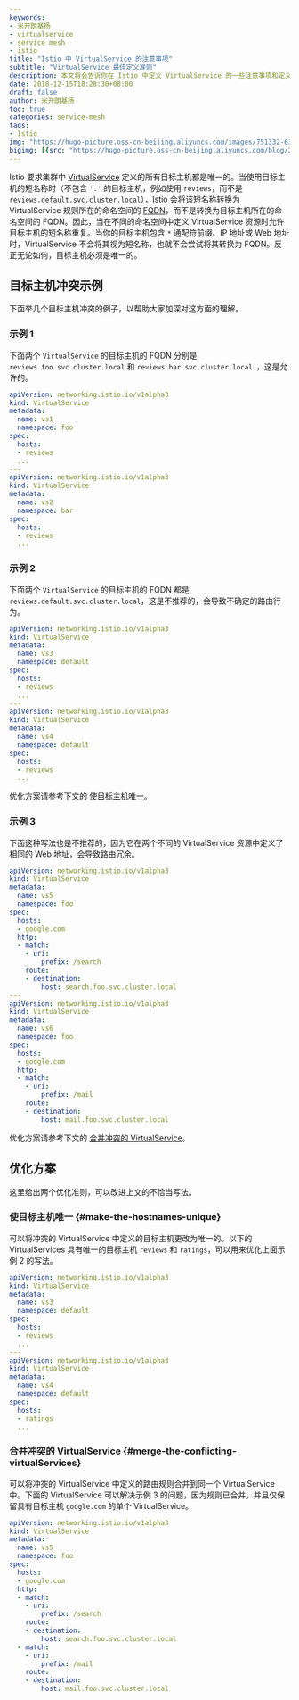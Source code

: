 ```yaml
---
keywords:
- 米开朗基杨
- virtualservice
- service mesh
- istio
title: "Istio 中 VirtualService 的注意事项"
subtitle: "VirtualService 最佳定义准则"
description: 本文将会告诉你在 Istio 中定义 VirtualService 的一些注意事项和定义准则。
date: 2018-12-15T18:28:30+08:00
draft: false
author: 米开朗基杨
toc: true
categories: service-mesh
tags:
- Istio
img: "https://hugo-picture.oss-cn-beijing.aliyuncs.com/images/751332-637074676275676382.jpg"
bigimg: [{src: "https://hugo-picture.oss-cn-beijing.aliyuncs.com/blog/2019-04-27-080627.jpg"}]
---
```


Istio 要求集群中 [VirtualService](https://istio.io/zh/docs/reference/config/istio.networking.v1alpha3/#virtualservice) 定义的所有目标主机都是唯一的。当使用目标主机的短名称时（不包含 `'.'` 的目标主机，例如使用 `reviews`，而不是 `reviews.default.svc.cluster.local`），Istio 会将该短名称转换为 VirtualService 规则所在的命名空间的 [FQDN](https://www.wikiwand.com/zh/%E5%AE%8C%E6%95%B4%E7%B6%B2%E5%9F%9F%E5%90%8D%E7%A8%B1)，而不是转换为目标主机所在的命名空间的 FQDN。因此，当在不同的命名空间中定义 VirtualService 资源时允许目标主机的短名称重复。当你的目标主机包含 `*` 通配符前缀、IP 地址或 Web 地址时，VirtualService 不会将其视为短名称，也就不会尝试将其转换为 FQDN。反正无论如何，目标主机必须是唯一的。

## 目标主机冲突示例

下面举几个目标主机冲突的例子，以帮助大家加深对这方面的理解。

### 示例 1

下面两个 `VirtualService` 的目标主机的 FQDN 分别是 `reviews.foo.svc.cluster.local` 和 `reviews.bar.svc.cluster.local `，这是允许的。

```yaml
apiVersion: networking.istio.io/v1alpha3
kind: VirtualService
metadata:
  name: vs1
  namespace: foo
spec:
  hosts:
  - reviews
  ...
---
apiVersion: networking.istio.io/v1alpha3
kind: VirtualService
metadata:
  name: vs2
  namespace: bar
spec:
  hosts:
  - reviews
  ...
```

### 示例 2

下面两个 `VirtualService` 的目标主机的 FQDN 都是 `reviews.default.svc.cluster.local`，这是不推荐的，会导致不确定的路由行为。

```yaml
apiVersion: networking.istio.io/v1alpha3
kind: VirtualService
metadata:
  name: vs3
  namespace: default
spec:
  hosts:
  - reviews
  ...
---
apiVersion: networking.istio.io/v1alpha3
kind: VirtualService
metadata:
  name: vs4
  namespace: default
spec:
  hosts:
  - reviews
  ...
```

优化方案请参考下文的 [使目标主机唯一](/posts/conflictingvirtualservicehost/#make-the-hostnames-unique)。

### 示例 3

下面这种写法也是不推荐的，因为它在两个不同的 VirtualService 资源中定义了相同的 Web 地址，会导致路由冗余。

```yaml
apiVersion: networking.istio.io/v1alpha3
kind: VirtualService
metadata:
  name: vs5
  namespace: foo
spec:
  hosts:
  - google.com
  http:
  - match:
    - uri:
        prefix: /search
    route:
    - destination:
        host: search.foo.svc.cluster.local
---
apiVersion: networking.istio.io/v1alpha3
kind: VirtualService
metadata:
  name: vs6
  namespace: foo
spec:
  hosts:
  - google.com
  http:
  - match:
    - uri:
        prefix: /mail
    route:
    - destination:
        host: mail.foo.svc.cluster.local
```

优化方案请参考下文的 [合并冲突的 VirtualService](/posts/conflictingvirtualservicehost/#merge-the-conflicting-virtualServices)。

## 优化方案

这里给出两个优化准则，可以改进上文的不恰当写法。

### 使目标主机唯一 {#make-the-hostnames-unique}

可以将冲突的 VirtualService 中定义的目标主机更改为唯一的。以下的 VirtualServices 具有唯一的目标主机 `reviews` 和 `ratings`，可以用来优化上面示例 2 的写法。

```yaml
apiVersion: networking.istio.io/v1alpha3
kind: VirtualService
metadata:
  name: vs3
  namespace: default
spec:
  hosts:
  - reviews
  ...
---
apiVersion: networking.istio.io/v1alpha3
kind: VirtualService
metadata:
  name: vs4
  namespace: default
spec:
  hosts:
  - ratings
  ...
```

### 合并冲突的 VirtualService {#merge-the-conflicting-virtualServices}

可以将冲突的 VirtualService 中定义的路由规则合并到同一个 VirtualService 中。下面的 VirtualService 可以解决示例 3 的问题，因为规则已合并，并且仅保留具有目标主机 `google.com` 的单个 VirtualService。

```yaml
apiVersion: networking.istio.io/v1alpha3
kind: VirtualService
metadata:
  name: vs5
  namespace: foo
spec:
  hosts:
  - google.com
  http:
  - match:
    - uri:
        prefix: /search
    route:
    - destination:
        host: search.foo.svc.cluster.local
  - match:
    - uri:
        prefix: /mail
    route:
    - destination:
        host: mail.foo.svc.cluster.local
```
